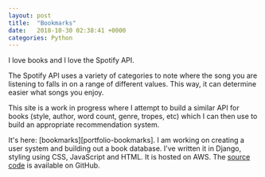 ```yaml
---
layout: post
title:  "Bookmarks"
date:   2018-10-30 02:38:41 +0000
categories: Python
---
```

I love books and I love the Spotify API. 

The Spotify API uses a variety of categories to note where the song you are listening to falls in on a range of different values. This way, it can determine easier what songs you enjoy.

This site is a work in progress where I attempt to build a similar API for books (style, author, word count, genre, tropes, etc) which I can then use to build an appropriate recommendation system.

It's here: [bookmarks][portfolio-bookmarks]. I am working on creating a user system and building out a book database. I've written it in Django, styling using CSS, JavaScript and HTML. It is hosted on AWS. The [source code][source-code] is available on GitHub.

[potfolio-bookmarks]: Portfoliobookmarks-env.ck9b2ih62k.eu-west-1.elasticbeanstalk.com 
[source-code]: https://github.com/greenisher/portfolio-bookmarks